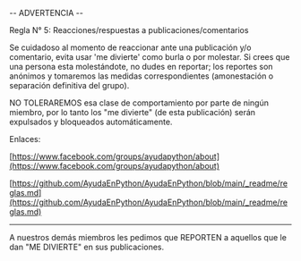 -- ADVERTENCIA --

Regla N° 5: Reacciones/respuestas a publicaciones/comentarios

Se cuidadoso al momento de reaccionar ante una publicación y/o comentario,
evita usar 'me divierte' como burla o por molestar. Si crees que una persona
esta molestándote, no dudes en reportar; los reportes son anónimos y tomaremos
las medidas correspondientes (amonestación o separación definitiva del grupo).

NO TOLERAREMOS esa clase de comportamiento por parte de ningún miembro, por
lo tanto los "me divierte" (de esta publicación) serán expulsados y bloqueados automáticamente.

Enlaces:

[https://www.facebook.com/groups/ayudapython/about](https://www.facebook.com/groups/ayudapython/about)

[https://github.com/AyudaEnPython/AyudaEnPython/blob/main/_readme/reglas.md](https://github.com/AyudaEnPython/AyudaEnPython/blob/main/_readme/reglas.md)

---

A nuestros demás miembros les pedimos que REPORTEN a aquellos que le dan "ME
DIVIERTE" en sus publicaciones.
